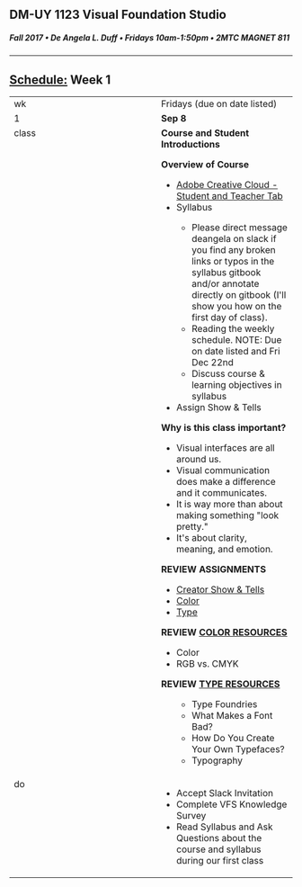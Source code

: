 ## DM-UY 1123 Visual Foundation Studio
##### Fall 2017 • De Angela L. Duff • Fridays 10am-1:50pm • 2MTC MAGNET 811

---
## [Schedule:](schedule_overview.md) Week 1


<table>
<tr>
<td>wk</td>
<td>Fridays (due on date listed)</td>
</tr>
<tr>
  <td valign="top">1</td>
  <td valign="top" width="48%"><strong>Sep 8</strong></td>
</tr>
<tr>
<td valign="top">class</td>
<td valign="top">
<strong>Course and Student Introductions</strong><br>

<strong>Overview of Course</strong>
<ul>
<li><a href="https://creative.adobe.com/plans" target="_blank">Adobe Creative Cloud - Student and Teacher Tab</a></li>
<li> Syllabus</li>
<ul>
 <li>Please direct message deangela on slack if you find any broken links or typos in the syllabus gitbook and/or annotate directly on gitbook (I'll show you how on the first day of class).</li>
 <li>Reading the weekly schedule. NOTE: Due on date listed and Fri Dec 22nd</li>
 <li>Discuss course &amp; learning objectives in syllabus</li>
</ul>
<li>Assign Show &amp; Tells</li>
</ul>


<strong>Why is this class important?</strong>
<ul>
<li>Visual interfaces are all around us. </li>
<li>Visual communication does make a difference and it communicates.</li>
<li>It is way more than about making something "look pretty."</li>
<li>It's about clarity, meaning, and emotion.</li>

</ul>

</ul>
<strong>REVIEW ASSIGNMENTS</strong>
  <ul>  
  <li><a href="assigned_creator_show_and_tells.md">Creator Show &amp; Tells</a></li>
  <Li><a href="dm1123_color.md">Color</a></li>
  <li><a href="dm1123_typefaces.md">Type</a></li>
  </ul>

<strong>REVIEW <a href="dm1123_vfs_recommended_resources.md">COLOR RESOURCES</a></strong>
<ul>
  <li>Color</li>
  <li>RGB vs. CMYK</li>
 </ul>
 
 <strong>REVIEW <a href="dm1123_vfs_recommended_resources.md">TYPE RESOURCES</a></strong>
 <ul>
  <ul>
  <li>Type Foundries</li>
  <li>What Makes a Font Bad?</li>
  <li>How Do You Create Your Own Typefaces?</li>
    <li>Typography</li>
</ul>

  </ul>
  </td>
 
</tr>




<!-- do -->
<tr>
  <td valign="top">do</td>
  <td><ul>
  <li>Accept Slack Invitation</li>
  <li>Complete VFS Knowledge Survey</li>
  <li>Read Syllabus and Ask Questions about the course and syllabus during our first class</li>
  </ul>
</td>
</table>


